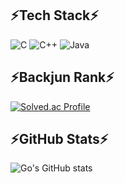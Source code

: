 ## ⚡Tech Stack⚡
![C](https://img.shields.io/badge/C-A8B9CC.svg?&style=for-the-badge&logo=C&logoColor=black)
![C++](https://img.shields.io/badge/C++-00599C.svg?&style=for-the-badge&logo=Cplusplus&logoColor=white)
![Java](https://img.shields.io/badge/Java-007396.svg?&style=for-the-badge&logo=Java&logoColor=white)



## ⚡Backjun Rank⚡
[![Solved.ac Profile](http://mazassumnida.wtf/api/v2/generate_badge?boj=dudalsrkwhr4)](https://solved.ac/dudalsrkwhr4)



## ⚡GitHub Stats⚡
![Go's GitHub stats](https://github-readme-stats.vercel.app/api?username=Go-YM&show_icons=true&theme=radical)

